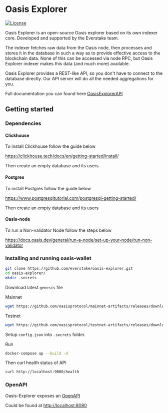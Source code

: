 # Oasis Explorer

[![License](https://img.shields.io/badge/License-Apache%202.0-blue.svg)](https://opensource.org/licenses/Apache-2.0)

Oasis Explorer is an open-source Oasis explorer based on its own indexer core.
Developed and supported by the Everstake team.

The indexer fetches raw data from the Oasis node, then processes and stores it   in the database in such a way as to provide effective access to the blockchain data.
None of this can be accessed via node RPC, but Oasis Explorer indexer makes this data (and much more) available.

Oasis Explorer provides a REST-like API, so you don't have to connect to the database directly.
Our API server will do all the needed aggregations for you.

Full documentation you can found here [OasisExplorerAPI](https://oasismonitor.com/docs)

## Getting started

### Dependencies

#### Clickhouse

 To install Clickhouse follow the guide below

<https://clickhouse.tech/docs/en/getting-started/install/>

 Then create an empty database and its users

#### Postgres

 To install Postgres follow the guide below  

 <https://www.postgresqltutorial.com/postgresql-getting-started/>

 Then create an empty database and its users

#### Oasis-node

 To run a Non-validator Node follow the steps below

 <https://docs.oasis.dev/general/run-a-node/set-up-your-node/run-non-validator>

### Installing and running oasis-wallet

```bash
git clone https://github.com/everstake/oasis-explorer.git
cd oasis-explorer/
mkdir .secrets
```

Download latest `genesis` file

Mainnet

```bash
wget https://github.com/oasisprotocol/mainnet-artifacts/releases/download/2021-04-28/genesis.json
```

Testnet

```bash
wget https://github.com/oasisprotocol/testnet-artifacts/releases/download/2021-04-13/genesis.json
```

Setup `config.json` into `.secrets` folder.

Run

```bash
docker-compose up --build -d 
```

Then curl health status of API

```bash
curl http://localhost:9000/health
```

### OpenAPI

Oasis-Explorer exposes an [OpenAPI](https://github.com/everstake/oasis-explorer/blob/master/swagger/swagger.yml)

Could be found at <http://localhost:8080>
